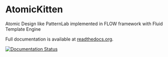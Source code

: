 # AtomicKitten

Atomic Design like PatternLab implemented in FLOW framework with Fluid Template Engine

Full documentation is available at
[readthedocs.org](http://atomickittenframework.readthedocs.org/).

[![Documentation Status](https://readthedocs.org/projects/atomickittenframework/badge/?version=master)](http://atomickittenframework.readthedocs.org/en/feature-documentation/?badge=master)
